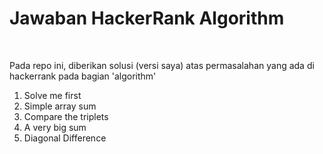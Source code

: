# Jawaban HackerRank Algorithm 
<br>
<p>Pada repo ini, diberikan solusi (versi saya) atas permasalahan yang ada di hackerrank pada bagian 'algorithm'</p>
<ol>
  <li>Solve me first</li>
  <li>Simple array sum</li>
  <li>Compare the triplets</li>
  <li>A very big sum</li>
  <li>Diagonal Difference</li>
</ol>
